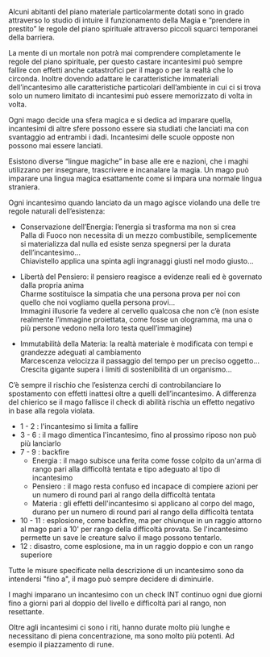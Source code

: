 Alcuni abitanti del piano materiale particolarmente dotati sono in grado attraverso lo studio di intuire il funzionamento della Magia e “prendere in prestito” le regole del piano spirituale attraverso piccoli squarci temporanei della barriera.

La mente di un mortale non potrà mai comprendere completamente le regole del piano spirituale, per questo castare incantesimi può sempre fallire con effetti anche catastrofici per il mago o per la realtà che lo circonda. Inoltre dovendo adattare le caratteristiche immateriali dell’incantesimo alle caratteristiche particolari dell’ambiente in cui ci si trova solo un numero limitato di incantesimi può essere memorizzato di volta in volta.

Ogni mago decide una sfera magica e si dedica ad imparare quella, incantesimi di altre sfere 
possono essere sia studiati che lanciati ma con svantaggio ad entrambi i dadi.
Incantesimi delle scuole opposte non possono mai essere lanciati.

Esistono diverse “lingue magiche” in base alle ere e nazioni, che i maghi utilizzano per insegnare, trascrivere e incanalare la magia. Un mago può imparare una lingua magica esattamente come si impara una normale lingua straniera.

Ogni incantesimo quando lanciato da un mago agisce violando una delle tre regole naturali dell’esistenza:

- Conservazione dell’Energia: l’energia si trasforma ma non si crea  
Palla di Fuoco non necessita di un mezzo combustibile, semplicemente si materializza dal nulla ed esiste senza spegnersi per la durata dell’incantesimo...  
Chiavistello applica una spinta agli ingranaggi giusti nel modo giusto...  

- Libertà del Pensiero: il pensiero reagisce a evidenze reali ed è governato dalla propria anima  
Charme sostituisce la simpatia che una persona prova per noi con quello che noi vogliamo quella persona provi...  
Immagini illusorie fa vedere al cervello qualcosa che non c’è (non esiste realmente l’immagine proiettata, come fosse un ologramma, ma una o più persone vedono nella loro testa quell’immagine)

- Immutabilità della Materia: la realtà materiale è modificata con tempi e grandezze adeguati al cambiamento  
Marcescenza velocizza il passaggio del tempo per un preciso oggetto...  
Crescita gigante supera i limiti di sostenibilità di un organismo...  

	
C’è sempre il rischio che l’esistenza cerchi di controbilanciare lo spostamento con effetti inattesi oltre a quelli dell’incantesimo. A differenza del chierico se il mago fallisce il check di abilità rischia un effetto negativo in base alla regola violata.


- 1 - 2 : l'incantesimo si limita a fallire
- 3 - 6 : il mago dimentica l'incantesimo, fino al prossimo riposo non può più lanciarlo
- 7 - 9 : backfire
    - Energia : il mago subisce una ferita come fosse colpito da un'arma di rango pari alla difficoltà tentata e tipo adeguato al tipo di incantesimo
    - Pensiero : il mago resta confuso ed incapace di compiere azioni per un numero di round pari al rango della difficoltà tentata
    - Materia : gli effetti dell'incantesimo si applicano al corpo del mago, durano per un numero di round pari al rango della difficoltà tentata
- 10 - 11 : esplosione, come backfire, ma per chiunque in un raggio attorno al mago pari a 10' per rango della difficoltà provata. Se l'incantesimo permette un save le creature salvo il mago possono tentarlo.
- 12 : disastro, come esplosione, ma in un raggio doppio e con un rango superiore

Tutte le misure specificate nella descrizione di un incantesimo sono da intendersi "fino a", il mago può sempre decidere di diminuirle.

I maghi imparano un incantesimo con un check INT continuo ogni due giorni fino a giorni pari al doppio del livello e difficoltà pari al rango, non resettante.  

Oltre agli incantesimi ci sono i riti, hanno durate molto più lunghe e necessitano di piena concentrazione, ma sono molto più potenti. Ad esempio il piazzamento di rune.